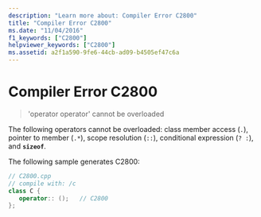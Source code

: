 ```yaml
---
description: "Learn more about: Compiler Error C2800"
title: "Compiler Error C2800"
ms.date: "11/04/2016"
f1_keywords: ["C2800"]
helpviewer_keywords: ["C2800"]
ms.assetid: a2f1a590-9fe6-44cb-ad09-b4505ef47c6a
---
```

# Compiler Error C2800

> 'operator operator' cannot be overloaded

The following operators cannot be overloaded: class member access (`.`), pointer to member (`.*`), scope resolution (`::`), conditional expression (`? :`), and **`sizeof`**.

The following sample generates C2800:

```cpp
// C2800.cpp
// compile with: /c
class C {
   operator:: ();   // C2800
};
```
